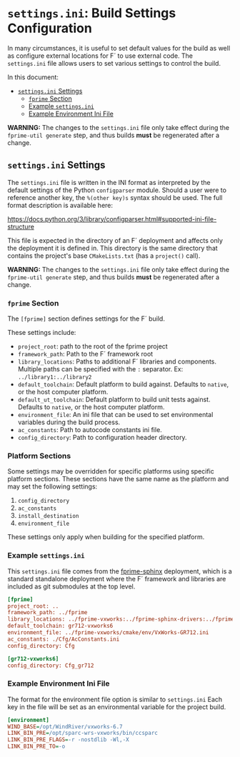 # `settings.ini`: Build Settings Configuration

In many circumstances, it is useful to set default values for the build as well as configure external
locations for F´ to use external code. The `settings.ini` file allows users to set various settings
to control the build.

In this document:
- [`settings.ini` Settings](#settingsini-settings)
    - [`fprime` Section](#fprime-section)
    - [Example `settings.ini`](#example-settingsini)
    - [Example Environment Ini File](#example-environment-ini-file)

**WARNING:** The changes to the `settings.ini` file only take effect during the `fprime-util
generate` step, and thus builds **must** be regenerated after a change.

## `settings.ini` Settings

The `settings.ini` file is written in the INI format as interpreted by the default settings of the
Python `configparser` module. Should a user were to reference another key, the `%(other key)s` syntax should be used. The full format description is available here:

https://docs.python.org/3/library/configparser.html#supported-ini-file-structure

This file is expected in the directory of an F´ deployment and affects only the deployment it is
defined in. This directory is the same directory that contains the project's base `CMakeLists.txt`
(has a `project()` call).

**WARNING:** The changes to the `settings.ini` file only take effect during the `fprime-util
generate` step, and thus builds **must** be regenerated after a change.

### `fprime` Section

The `[fprime]` section defines settings for the F´ build.

These settings include:

- `project_root`: path to the root of the fprime project
- `framework_path`: Path to the F´ framework root
- `library_locations`: Paths to additional F´ libraries and components. Multiple paths can be
  specified with the `:` separator. Ex: `../library1:../library2`
- `default_toolchain`: Default platform to build against. Defaults to `native`, or the host
  computer platform.
- `default_ut_toolchain`: Default platform to build unit tests against. Defaults to `native`, or the host
  computer platform.
- `environment_file`: An ini file that can be used to set environmental variables during the build
  process.
- `ac_constants`: Path to autocode constants ini file.
- `config_directory`: Path to configuration header directory.

### Platform Sections

Some settings may be overridden for specific platforms using specific platform sections. These sections
have the same name as the platform and may set the following settings:

1. `config_directory`
2. `ac_constants`
3. `install_destination`
4. `environment_file`

These settings only apply when building for the specified platform.

### Example `settings.ini`

This `settings.ini` file comes from the [fprime-sphinx](https://github.com/fprime-community/fprime-sphinx)
deployment, which is a standard standalone deployment where the F´ framework and libraries are included
as git submodules at the top level.

```ini
[fprime]
project_root: ..
framework_path: ../fprime
library_locations: ../fprime-vxworks:../fprime-sphinx-drivers:../fprime-jplffs
default_toolchain: gr712-vxworks6
environment_file: ../fprime-vxworks/cmake/env/VxWorks-GR712.ini
ac_constants: ./Cfg/AcConstants.ini
config_directory: Cfg

[gr712-vxworks6]
config_directory: Cfg_gr712
```

### Example Environment Ini File

The format for the environment file option is similar to `settings.ini`
Each key in the file will be set as an environmental variable for the project build.

```ini
[environment]
WIND_BASE=/opt/WindRiver/vxworks-6.7
LINK_BIN_PRE=/opt/sparc-wrs-vxworks/bin/ccsparc
LINK_BIN_PRE_FLAGS=-r -nostdlib -Wl,-X
LINK_BIN_PRE_TO=-o
```
